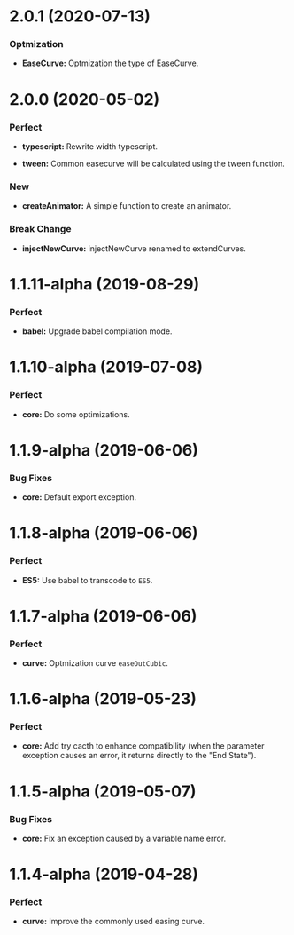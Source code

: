 # 2.0.1 (2020-07-13)

### Optmization

- **EaseCurve:** Optmization the type of EaseCurve.

# 2.0.0 (2020-05-02)

### Perfect

- **typescript:** Rewrite width typescript.

- **tween:** Common easecurve will be calculated using the tween function.

### New

- **createAnimator:** A simple function to create an animator.

### Break Change

- **injectNewCurve:** injectNewCurve renamed to extendCurves.

# 1.1.11-alpha (2019-08-29)

### Perfect

- **babel:** Upgrade babel compilation mode.

# 1.1.10-alpha (2019-07-08)

### Perfect

- **core:** Do some optimizations.

# 1.1.9-alpha (2019-06-06)

### Bug Fixes

- **core:** Default export exception.

# 1.1.8-alpha (2019-06-06)

### Perfect

- **ES5:** Use babel to transcode to `ES5`.

# 1.1.7-alpha (2019-06-06)

### Perfect

- **curve:** Optmization curve `easeOutCubic`.

# 1.1.6-alpha (2019-05-23)

### Perfect

- **core:** Add try cacth to enhance compatibility (when the parameter exception causes an error, it returns directly to the "End State").

# 1.1.5-alpha (2019-05-07)

### Bug Fixes

- **core:** Fix an exception caused by a variable name error.

# 1.1.4-alpha (2019-04-28)

### Perfect

- **curve:** Improve the commonly used easing curve.
